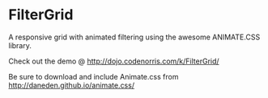 FilterGrid
==========

A responsive grid with animated filtering using the awesome ANIMATE.CSS library.

Check out the demo @ http://dojo.codenorris.com/k/FilterGrid/

Be sure to download and include Animate.css from http://daneden.github.io/animate.css/
